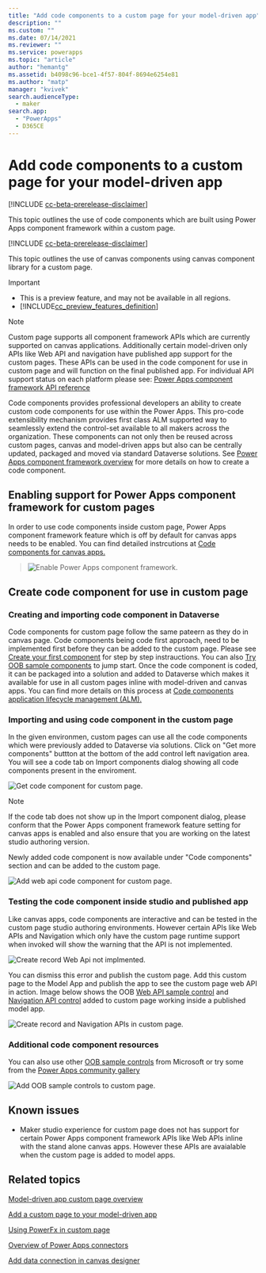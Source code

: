 ```yaml
---
title: "Add code components to a custom page for your model-driven app" 
description: ""
ms.custom: ""
ms.date: 07/14/2021
ms.reviewer: ""
ms.service: powerapps
ms.topic: "article"
author: "hemantg"
ms.assetid: b4098c96-bce1-4f57-804f-8694e6254e81
ms.author: "matp"
manager: "kvivek"
search.audienceType: 
  - maker
search.app: 
  - "PowerApps"
  - D365CE
---
```


# Add code components to a custom page for your model-driven app 

[!INCLUDE [cc-beta-prerelease-disclaimer](../../includes/cc-beta-prerelease-disclaimer.md)]

This topic outlines the use of code components which are built using Power Apps component framework within a custom page. 

[!INCLUDE [cc-beta-prerelease-disclaimer](../../includes/cc-beta-prerelease-disclaimer.md)]

This topic outlines the use of canvas components using canvas component library for a custom page. 

  > [!IMPORTANT]
  > - This is a preview feature, and may not be available in all regions.
  > - [!INCLUDE[cc_preview_features_definition](../../includes/cc-preview-features-definition.md)]

  > [!NOTE]
  > Custom page supports all component framework APIs which are currently supported on canvas applications. Additionally certain model-driven only APIs like Web API and navigation have published app support for the custom pages. These APIs can be used in the code component for use in custom page and will function on the final published app. For individual API support status on each platform please see: [Power Apps component framework API reference](/powerapps/developer/component-framework/reference/)


Code components provides professional developers an ability to create custom code components for use within the Power Apps. This pro-code extensibility mechanism provides first class ALM supported way to seamlessly extend the control-set available to all makers across the organization. These components can not only then be reused across custom pages, canvas and model-driven apps but also can be centrally updated, packaged and moved via standard Dataverse solutions. See [Power Apps component framework overview](/powerapps/developer/component-framework/overview) for more details on how to create a code component. 

## Enabling support for Power Apps component framework for custom pages 
In order to use code components inside custom page, Power Apps component framework feature which is off by default for canvas apps needs to be enabled. You can find detailed instrcutions at [Code components for canvas apps.](/powerapps/developer/component-framework/component-framework-for-canvas-apps#enable-the-power-apps-component-framework-feature)


   > ![Enable Power Apps component framework.](../../developer/component-framework/media/enable-pcf-feature.png "Enable Power Apps component framework")

## Create code component for use in custom page 
### Creating and importing code component in Dataverse 
Code components for custom page follow the same pateern as they do in canvas page. Code components being code first approach, need to be implemented first before they can be added to the custom page. Please see [Create your first component](/powerapps/developer/component-framework/implementing-controls-using-typescript) for step by step instrauctions. You can also [Try OOB sample components](/powerapps/developer/component-framework/use-sample-components#try-the-sample-components) to jump start. Once the code component is coded, it can be packaged into a solution and added to Dataverse which makes it available for use in all custom pages inline with model-driven and canvas apps. You can find more details on this process at [Code components application lifecycle management (ALM).](/powerapps/developer/component-framework/code-components-alm) 

### Importing and using code component in the custom page
In the given environmen, custom pages can use all the code components which were previously added to Dataverse via solutions. Click on "Get more components" buttton at the bottom of the add control left navigation area. You will see a code tab on Import components dialog showing all code components present in the enviroment. 

![Get code component for custom page.](media/add-component-to-model-app/get-code-components-for-custom-page.png "Get code component for custom page")

  > [!NOTE]
  > If the code tab does not show up in the Import component dialog, please conform that the Power Apps component framework feature setting for canvas apps is enabled and also ensure that you are working on the latest studio authoring version.


Newly added code component is now available under "Code components" section and can be added to the custom page.


![Add web api code component for custom page.](media/add-component-to-model-app/add-web-api-component-to-custompage.png "Add web api code component for custom page")


### Testing the code component inside studio and published app
Like canvas apps, code components are interactive and can be tested in the custom page studio authoring environments. However certain APIs like Web APIs and Navigation which only have the custom page runtime support when invoked will show the warning that the API is not implemented. 


![Create record Web Api not implmented.](media/add-component-to-model-app/create-record-not-implmented-custom-page-studio.png "Create record Web Api not implmented.")

You can dismiss this error and publish the custom page. Add this custom page to the Model App and publish the app to see the custom page web API in action.
Image below shows the OOB [Web API sample control](/powerapps/developer/component-framework/sample-controls/webapi-control) and [Navigation API control](/powerapps/developer/component-framework/sample-controls/navigation-api-control) added to custom page working inside a published model app.


![Create record and Navigation APIs in custom page.](media/add-component-to-model-app/custom-page-app-with-webapi-and-dialog-sample.png "Create record and Navigation APIs in custom page.")

### Additional code component resources
You can also use other [OOB sample controls](/powerapps/developer/component-framework/use-sample-components#try-the-sample-components) from Microsoft or try some from the [Power Apps community gallery](/powerapps/developer/component-framework/community-resources)


![Add OOB sample controls to custom page.](media/add-component-to-model-app/add-sample-code-components-to-custom-page.png "Add OOB sample controls to custom page.")


## Known issues

* Maker studio experience for custom page does not has support for certain Power Apps component framework APIs like Web APIs inline with the stand alone canvas apps. However these  APIs are avaialable when the custom page is added to model apps. 

## Related topics

[Model-driven app custom page overview](model-app-page-overview.md)

[Add a custom page to your model-driven app](add-page-to-model-app.md)

[Using PowerFx in custom page](page-powerfx-in-model-app.md)

[Overview of Power Apps connectors](../canvas-apps/connections-list.md)

[Add data connection in canvas designer](../canvas-apps/add-data-connection.md)
